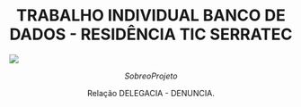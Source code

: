 <h1 align="center"> TRABALHO INDIVIDUAL BANCO DE DADOS - RESIDÊNCIA TIC SERRATEC </h1>
<img src="![image](https://github.com/rafxbc/IndividualBD/assets/162373363/93010591-8d72-494f-9537-8353d5c5c8dd)
">
</h1>

$$ Sobre o Projeto $$
<p align="center">Relação DELEGACIA - DENUNCIA.</p>
<div align="center">
